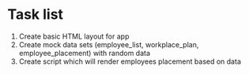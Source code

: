 # Task list

1. Create basic HTML layout for app
2. Create mock data sets (employee_list, workplace_plan, employee_placement) with random data
3. Create script which will render employees placement based on data
